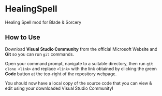 # HealingSpell
Healing Spell mod for Blade & Sorcery

## How to Use
Download **Visual Studio Community** from the official Microsoft Website and **Git** so you can run `git` commands.

Open your command prompt, navigate to a suitable directory, then run `git clone <link>` and replace `<link>` with the link obtained by clicking the green **Code** button at the top-right of the repository webpage. 

You should now have a local copy of the source code that you can view & edit using your downloaded Visual Studio Community!
